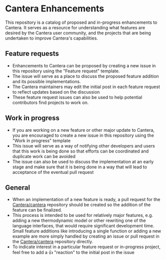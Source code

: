 # Cantera Enhancements

This repository is a catalog of proposed and in-progress enhancements to Cantera. It serves as a resource for understanding what features are desired by the Cantera user community, and the projects that are being undertaken to improve Cantera's capabilities.

## Feature requests
* Enhancements to Cantera can be proposed by creating a new issue in this repository using the "Feature request" template.
* The issue will serve as a place to discuss the proposed feature addition and its possible implementations.
* The Cantera maintainers may edit the initial post in each feature request to reflect updates based on the discussion 
* These feature request issues can also be used to help potential contributors find projects to work on.

## Work in progress
* If you are working on a new feature or other major update to Cantera, you are encouraged to create a new issue in this repository using the "Work in progress" template
* This issue will serve as a way of notifying other developers and users that this work is being done so that efforts can be coordinated and duplicate work can be avoided
* The issue can also be used to discuss the implementation at an early stage and make sure that it is being done in a way that will lead to acceptance of the eventual pull request

## General
* When an implementation of a new feature is ready, a pull request for the [Cantera/cantera](https://github.com/cantera/cantera) repository should be created so the addition of the feature can be finalized.
* This process is intended to be used for relatively major features, e.g. adding a new thermodynamic model or other rewriting one of the language interfaces, that would require significant development time. Small feature additions like introducing a single function or adding a new example are more simply handled by creating an issue or pull request in the [Cantera/cantera](https://github.com/cantera/cantera) repository directly.
* To indicate interest in a particular feature request or in-progress project, feel free to add a :+1: "reaction" to the initial post in the issue
